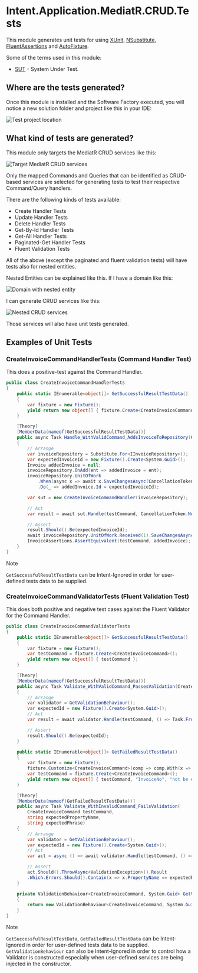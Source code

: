 # Intent.Application.MediatR.CRUD.Tests

This module generates unit tests for using [XUnit](https://xunit.net/), [NSubstitute](https://nsubstitute.github.io/), [FluentAssertions](https://fluentassertions.com/) and [AutoFixture](https://autofixture.github.io/).

Some of the terms used in this module:
- [SUT](http://xunitpatterns.com/SUT.html) - System Under Test.

## Where are the tests generated?

Once this module is installed and the Software Factory executed, you will notice a new solution folder and project like this in your IDE:

![Test project location](images/test-project-location-in-solution.png)

## What kind of tests are generated?

This module only targets the MediatR CRUD services like this:

![Target MediatR CRUD services](images/mediatr-crud-services-target.png)

Only the mapped Commands and Queries that can be identified as CRUD-based services are selected for generating tests to test their respective Command/Query handlers.

There are the following kinds of tests available:

- Create Handler Tests
- Update Handler Tests
- Delete Handler Tests
- Get-By-Id Handler Tests
- Get-All Handler Tests
- Paginated-Get Handler Tests
- Fluent Validation Tests

All of the above (except the paginated and fluent validation tests) will have tests also for nested entities.

Nested Entities can be explained like this. If I have a domain like this:

![Domain with nested entity](images/domain-with-nested-entity.png)

I can generate CRUD services like this:

![Nested CRUD services](images/nested-crud-services.png)

Those services will also have unit tests generated.

## Examples of Unit Tests

### CreateInvoiceCommandHandlerTests (Command Handler Test)

This does a positive-test against the Command Handler.

```csharp
public class CreateInvoiceCommandHandlerTests
{
    public static IEnumerable<object[]> GetSuccessfulResultTestData()
    {
        var fixture = new Fixture();
        yield return new object[] { fixture.Create<CreateInvoiceCommand>() };
    }

    [Theory]
    [MemberData(nameof(GetSuccessfulResultTestData))]
    public async Task Handle_WithValidCommand_AddsInvoiceToRepository(CreateInvoiceCommand testCommand)
    {
        // Arrange
        var invoiceRepository = Substitute.For<IInvoiceRepository>();
        var expectedInvoiceId = new Fixture().Create<System.Guid>();
        Invoice addedInvoice = null;
        invoiceRepository.OnAdd(ent => addedInvoice = ent);
        invoiceRepository.UnitOfWork
            .When(async x => await x.SaveChangesAsync(CancellationToken.None))
            .Do(_ => addedInvoice.Id = expectedInvoiceId);

        var sut = new CreateInvoiceCommandHandler(invoiceRepository);

        // Act
        var result = await sut.Handle(testCommand, CancellationToken.None);

        // Assert
        result.Should().Be(expectedInvoiceId);
        await invoiceRepository.UnitOfWork.Received(1).SaveChangesAsync();
        InvoiceAssertions.AssertEquivalent(testCommand, addedInvoice);
    }
}
```

> [!NOTE]
>
> `GetSuccessfulResultTestData` can be Intent-Ignored in order for user-defined tests data to be supplied.

### CreateInvoiceCommandValidatorTests (Fluent Validation Test)

This does both positive and negative test cases against the Fluent Validator for the Command Handler.

```csharp
public class CreateInvoiceCommandValidatorTests
{
    public static IEnumerable<object[]> GetSuccessfulResultTestData()
    {
        var fixture = new Fixture();
        var testCommand = fixture.Create<CreateInvoiceCommand>();
        yield return new object[] { testCommand };
    }

    [Theory]
    [MemberData(nameof(GetSuccessfulResultTestData))]
    public async Task Validate_WithValidCommand_PassesValidation(CreateInvoiceCommand testCommand)
    {
        // Arrange
        var validator = GetValidationBehaviour();
        var expectedId = new Fixture().Create<System.Guid>();
        // Act
        var result = await validator.Handle(testCommand, () => Task.FromResult(expectedId), CancellationToken.None);

        // Assert
        result.Should().Be(expectedId);
    }

    public static IEnumerable<object[]> GetFailedResultTestData()
    {
        var fixture = new Fixture();
        fixture.Customize<CreateInvoiceCommand>(comp => comp.With(x => x.InvoiceNo, () => default));
        var testCommand = fixture.Create<CreateInvoiceCommand>();
        yield return new object[] { testCommand, "InvoiceNo", "not be empty" };
    }

    [Theory]
    [MemberData(nameof(GetFailedResultTestData))]
    public async Task Validate_WithInvalidCommand_FailsValidation(
        CreateInvoiceCommand testCommand,
        string expectedPropertyName,
        string expectedPhrase)
    {
        // Arrange
        var validator = GetValidationBehaviour();
        var expectedId = new Fixture().Create<System.Guid>();
        // Act
        var act = async () => await validator.Handle(testCommand, () => Task.FromResult(expectedId), CancellationToken.None);

        // Assert
        act.Should().ThrowAsync<ValidationException>().Result
        .Which.Errors.Should().Contain(x => x.PropertyName == expectedPropertyName && x.ErrorMessage.Contains(expectedPhrase));
    }

    private ValidationBehaviour<CreateInvoiceCommand, System.Guid> GetValidationBehaviour()
    {
        return new ValidationBehaviour<CreateInvoiceCommand, System.Guid>(new[] { new CreateInvoiceCommandValidator() });
    }
}
```

> [!NOTE]
>
> `GetSuccessfulResultTestData`, `GetFailedResultTestData` can be Intent-Ignored in order for user-defined tests data to be supplied. `GetValidationBehaviour` can also be Intent-Ignored in order to control how a Validator is constructed especially when user-defined services are being injected in the constructor.
